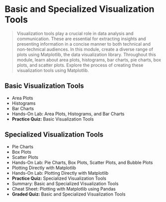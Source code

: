 # Basic and Specialized Visualization Tools
> Visualization tools play a crucial role in data analysis and communication. These are essential for extracting insights and presenting information in a concise manner to both technical and non-technical audiences. In this module, create a diverse range of plots using Matplotlib, the data visualization library. Throughout this module, learn about area plots, histograms, bar charts, pie charts, box plots, and scatter plots. Explore the process of creating these visualization tools using Matplotlib.
## Basic Visualization Tools
- Area Plots
- Histograms
- Bar Charts
- Hands-On Lab: Area Plots, Histograms, and Bar Charts
- **Practice Quiz:** Basic Visualization Tools
## Specialized Visualization Tools
- Pie Charts
- Box Plots
- Scatter Plots
- Hands-On Lab: Pie Charts, Box Plots, Scatter Plots, and Bubble Plots
- Plotting Directly with Matplotlib
- Hands-On Lab: Plotting Directly with Matplotlib
- **Practice Quiz:** Specialized Visualization Tools
- Summary: Basic and Specialized Visualization Tools
- Cheat Sheet: Plotting with Matplotlib using Pandas
- **Graded Quiz:** Basic and Specialized Visualization Tools
